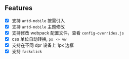 ## Features

- [x] 支持 `antd-mobile` 按需引入
- [x] 支持 `antd-mobile` 主题修改
- [x] 支持修改 webpack 配置文件，查看 `config-overrides.js`
- [x] css 单位自动转换, `px -> vw`
- [x] 支持在不同 dpr 设备上 1px 边框
- [x] 支持 `faskclick`
